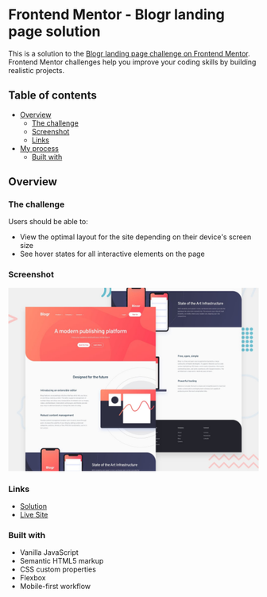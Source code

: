 # Frontend Mentor - Blogr landing page solution

This is a solution to the [Blogr landing page challenge on Frontend Mentor](https://www.frontendmentor.io/challenges/blogr-landing-page-EX2RLAApP). Frontend Mentor challenges help you improve your coding skills by building realistic projects. 

## Table of contents

- [Overview](#overview)
  - [The challenge](#the-challenge)
  - [Screenshot](#screenshot)
  - [Links](#links)
- [My process](#my-process)
  - [Built with](#built-with)

## Overview

### The challenge

Users should be able to:

- View the optimal layout for the site depending on their device's screen size
- See hover states for all interactive elements on the page

### Screenshot

![](./design/desktop-preview.jpg)

### Links

- [Solution](https://www.frontendmentor.io/solutions/blogr-landing-page-using-vanilla-js-html-and-css-gPM1opo74)
- [Live Site](https://saravdberg.github.io/FM-blogr-landing-page/)

### Built with
- Vanilla JavaScript
- Semantic HTML5 markup
- CSS custom properties
- Flexbox
- Mobile-first workflow